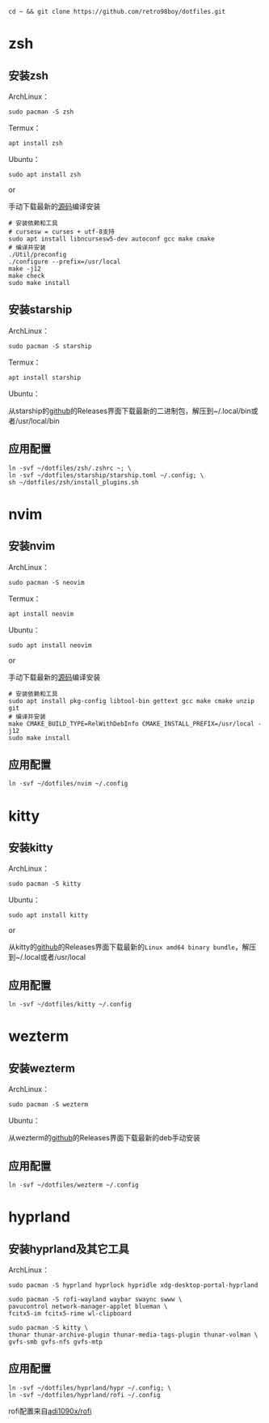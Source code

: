```
cd ~ && git clone https://github.com/retro98boy/dotfiles.git
```

# zsh

## 安装zsh

ArchLinux：

```
sudo pacman -S zsh
```

Termux：

```
apt install zsh
```

Ubuntu：

```
sudo apt install zsh
```

or

手动下载最新的[源码](https://github.com/zsh-users/zsh)编译安装

```
# 安装依赖和工具
# cursesw = curses + utf-8支持
sudo apt install libncursesw5-dev autoconf gcc make cmake
# 编译并安装
./Util/preconfig
./configure --prefix=/usr/local
make -j12
make check
sudo make install
```

## 安装starship

ArchLinux：

```
sudo pacman -S starship
```

Termux：

```
apt install starship
```

Ubuntu：

从starship的[github](https://github.com/starship/starship)的Releases界面下载最新的二进制包，解压到~/.local/bin或者/usr/local/bin

## 应用配置

```
ln -svf ~/dotfiles/zsh/.zshrc ~; \
ln -svf ~/dotfiles/starship/starship.toml ~/.config; \
sh ~/dotfiles/zsh/install_plugins.sh
```

# nvim

## 安装nvim

ArchLinux：

```
sudo pacman -S neovim
```

Termux：

```
apt install neovim
```

Ubuntu：

```
sudo apt install neovim
```

or

手动下载最新的[源码](https://github.com/neovim/neovim)编译安装

```
# 安装依赖和工具
sudo apt install pkg-config libtool-bin gettext gcc make cmake unzip git
# 编译并安装
make CMAKE_BUILD_TYPE=RelWithDebInfo CMAKE_INSTALL_PREFIX=/usr/local -j12
sudo make install
```

## 应用配置

```
ln -svf ~/dotfiles/nvim ~/.config
```

# kitty

## 安装kitty

ArchLinux：

```
sudo pacman -S kitty
```

Ubuntu：

```
sudo apt install kitty
```

or

从kitty的[github](https://github.com/kovidgoyal/kitty)的Releases界面下载最新的`Linux amd64 binary bundle`，解压到~/.local或者/usr/local

## 应用配置

```
ln -svf ~/dotfiles/kitty ~/.config
```

# wezterm

## 安装wezterm

ArchLinux：

```
sudo pacman -S wezterm
```

Ubuntu：

从wezterm的[github](https://github.com/wez/wezterm)的Releases界面下载最新的deb手动安装

## 应用配置

```
ln -svf ~/dotfiles/wezterm ~/.config
```

# hyprland

## 安装hyprland及其它工具

ArchLinux：

```
sudo pacman -S hyprland hyprlock hypridle xdg-desktop-portal-hyprland

sudo pacman -S rofi-wayland waybar swaync swww \
pavucontrol network-manager-applet blueman \
fcitx5-im fcitx5-rime wl-clipboard

sudo pacman -S kitty \
thunar thunar-archive-plugin thunar-media-tags-plugin thunar-volman \
gvfs-smb gvfs-nfs gvfs-mtp
```

## 应用配置

```
ln -svf ~/dotfiles/hyprland/hypr ~/.config; \
ln -svf ~/dotfiles/hyprland/rofi ~/.config

```

rofi配置来自[adi1090x/rofi](https://github.com/adi1090x/rofi)
